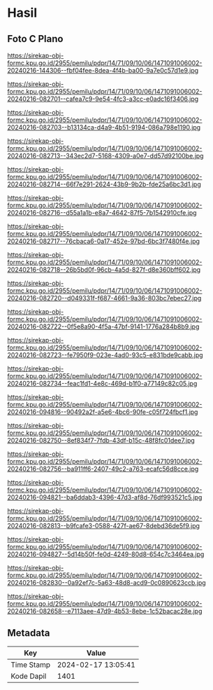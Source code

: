# Hasil

## Foto C Plano

https://sirekap-obj-formc.kpu.go.id/2955/pemilu/pdpr/14/71/09/10/06/1471091006002-20240216-144306--fbf04fee-8dea-4f4b-ba00-9a7e0c57d1e9.jpg

https://sirekap-obj-formc.kpu.go.id/2955/pemilu/pdpr/14/71/09/10/06/1471091006002-20240216-082701--cafea7c9-9e54-4fc3-a3cc-e0adc16f3406.jpg

https://sirekap-obj-formc.kpu.go.id/2955/pemilu/pdpr/14/71/09/10/06/1471091006002-20240216-082703--b13134ca-d4a9-4b51-9194-086a798e1190.jpg

https://sirekap-obj-formc.kpu.go.id/2955/pemilu/pdpr/14/71/09/10/06/1471091006002-20240216-082713--343ec2d7-5168-4309-a0e7-dd57d92100be.jpg

https://sirekap-obj-formc.kpu.go.id/2955/pemilu/pdpr/14/71/09/10/06/1471091006002-20240216-082714--66f7e291-2624-43b9-9b2b-fde25a6bc3d1.jpg

https://sirekap-obj-formc.kpu.go.id/2955/pemilu/pdpr/14/71/09/10/06/1471091006002-20240216-082716--d55a1a1b-e8a7-4642-87f5-7b1542910cfe.jpg

https://sirekap-obj-formc.kpu.go.id/2955/pemilu/pdpr/14/71/09/10/06/1471091006002-20240216-082717--76cbaca6-0a17-452e-97bd-6bc3f7480f4e.jpg

https://sirekap-obj-formc.kpu.go.id/2955/pemilu/pdpr/14/71/09/10/06/1471091006002-20240216-082718--26b5bd0f-96cb-4a5d-827f-d8e360bff602.jpg

https://sirekap-obj-formc.kpu.go.id/2955/pemilu/pdpr/14/71/09/10/06/1471091006002-20240216-082720--d049331f-f687-4661-9a36-803bc7ebec27.jpg

https://sirekap-obj-formc.kpu.go.id/2955/pemilu/pdpr/14/71/09/10/06/1471091006002-20240216-082722--0f5e8a90-4f5a-47bf-9141-1776a284b8b9.jpg

https://sirekap-obj-formc.kpu.go.id/2955/pemilu/pdpr/14/71/09/10/06/1471091006002-20240216-082723--fe7950f9-023e-4ad0-93c5-e831bde9cabb.jpg

https://sirekap-obj-formc.kpu.go.id/2955/pemilu/pdpr/14/71/09/10/06/1471091006002-20240216-082734--feac1fd1-4e8c-469d-b1f0-a77149c82c05.jpg

https://sirekap-obj-formc.kpu.go.id/2955/pemilu/pdpr/14/71/09/10/06/1471091006002-20240216-094816--90492a2f-a5e6-4bc6-90fe-c05f724fbcf1.jpg

https://sirekap-obj-formc.kpu.go.id/2955/pemilu/pdpr/14/71/09/10/06/1471091006002-20240216-082750--8ef834f7-7fdb-43df-b15c-48f8fc01dee7.jpg

https://sirekap-obj-formc.kpu.go.id/2955/pemilu/pdpr/14/71/09/10/06/1471091006002-20240216-082756--ba911ff6-2407-49c2-a763-ecafc56d8cce.jpg

https://sirekap-obj-formc.kpu.go.id/2955/pemilu/pdpr/14/71/09/10/06/1471091006002-20240216-094821--ba6ddab3-4396-47d3-af8d-76df993521c5.jpg

https://sirekap-obj-formc.kpu.go.id/2955/pemilu/pdpr/14/71/09/10/06/1471091006002-20240216-082813--b9fcafe3-0588-427f-ae67-8debd36de5f9.jpg

https://sirekap-obj-formc.kpu.go.id/2955/pemilu/pdpr/14/71/09/10/06/1471091006002-20240216-094827--5d14b50f-fe0d-4249-80d8-654c7c3464ea.jpg

https://sirekap-obj-formc.kpu.go.id/2955/pemilu/pdpr/14/71/09/10/06/1471091006002-20240216-082830--0a92ef7c-5a63-48d8-acd9-0c0890623ccb.jpg

https://sirekap-obj-formc.kpu.go.id/2955/pemilu/pdpr/14/71/09/10/06/1471091006002-20240216-082658--e7113aee-47d9-4b53-8ebe-1c52bacac28e.jpg


## Metadata

| Key        | Value               |
| ---------- | ------------------- |
| Time Stamp | 2024-02-17 13:05:41 |
| Kode Dapil | 1401                |



